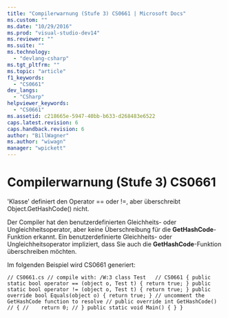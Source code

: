 ```yaml
---
title: "Compilerwarnung (Stufe 3) CS0661 | Microsoft Docs"
ms.custom: ""
ms.date: "10/29/2016"
ms.prod: "visual-studio-dev14"
ms.reviewer: ""
ms.suite: ""
ms.technology: 
  - "devlang-csharp"
ms.tgt_pltfrm: ""
ms.topic: "article"
f1_keywords: 
  - "CS0661"
dev_langs: 
  - "CSharp"
helpviewer_keywords: 
  - "CS0661"
ms.assetid: c218665e-5947-40bb-b633-d268483e6522
caps.latest.revision: 6
caps.handback.revision: 6
author: "BillWagner"
ms.author: "wiwagn"
manager: "wpickett"
---
```

# Compilerwarnung (Stufe 3) CS0661
'Klasse' definiert den Operator \=\= oder \!\=, aber überschreibt Object.GetHashCode\(\) nicht.  
  
 Der Compiler hat den benutzerdefinierten Gleichheits\- oder Ungleichheitsoperator, aber keine Überschreibung für die **GetHashCode**\-Funktion erkannt. Ein benutzerdefinierte Gleichheits\- oder Ungleichheitsoperator impliziert, dass Sie auch die **GetHashCode**\-Funktion überschreiben möchten.  
  
 Im folgenden Beispiel wird CS0661 generiert:  
  
```  
// CS0661.cs // compile with: /W:3 class Test   // CS0661 { public static bool operator == (object o, Test t) { return true; } public static bool operator != (object o, Test t) { return true; } public override bool Equals(object o) { return true; } // uncomment the GetHashCode function to resolve // public override int GetHashCode() // { //    return 0; // } public static void Main() { } }  
```